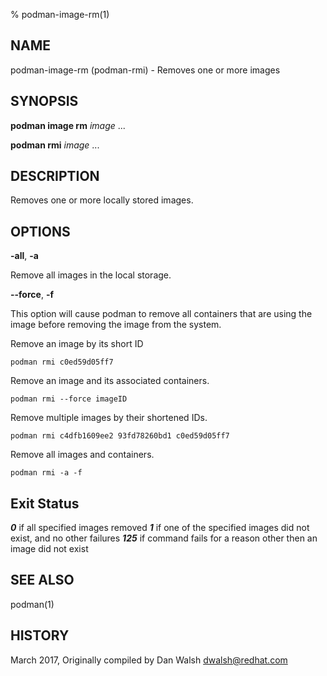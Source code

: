 % podman-image-rm(1)

## NAME
podman\-image\-rm (podman\-rmi) - Removes one or more images

## SYNOPSIS
**podman image rm** *image* ...

**podman rmi** *image* ...

## DESCRIPTION
Removes one or more locally stored images.

## OPTIONS

**-all**, **-a**

Remove all images in the local storage.

**--force**, **-f**

This option will cause podman to remove all containers that are using the image before removing the image from the system.


Remove an image by its short ID
```
podman rmi c0ed59d05ff7
```
Remove an image and its associated containers.
```
podman rmi --force imageID
````

Remove multiple images by their shortened IDs.
```
podman rmi c4dfb1609ee2 93fd78260bd1 c0ed59d05ff7
```

Remove all images and containers.
```
podman rmi -a -f
```
## Exit Status
**_0_** if all specified images removed
**_1_** if one of the specified images did not exist, and no other failures
**_125_** if command fails for a reason other then an image did not exist

## SEE ALSO
podman(1)

## HISTORY
March 2017, Originally compiled by Dan Walsh <dwalsh@redhat.com>
